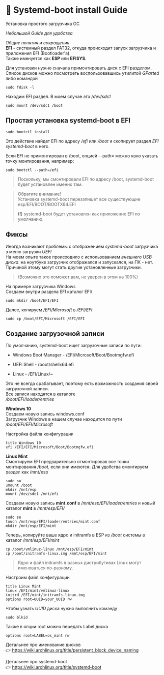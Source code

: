 # 🚀 Systemd-boot install Guide
Установка простого загрузчика ОС

*Небольшой Guide для удобства.*

*Общие понятия и сокращения <br/>*
**EFI** - системный раздел FAT32, откуда происходит запуск
загрузчика и приложения EFI (Bootloader'а) <br/>
Также именуется как **ESP** или **EFISYS**.

Для установки нужно сначала примонтировать диск с EFI разделом.
Список дисков можно посмотреть воспользовавшись утилитой *GParted*
либо командой

```
sudo fdisk -l
```

Находим EFI раздел. В моем случае это */dev/sdc1*
```
sudo mount /dev/sdc1 /boot
```

## Простая установка systemd-boot в EFI
```
sudo bootctl install
```
Это действие найдет EFI по адресу */efi* или */boot* и скопирует раздел *EFI systemd-boot* в него.

Если EFI не примонтирован в /boot, опцией --path= можно явно указать точку монтирования, например:

```
sudo bootctl --path=/efi
```

> Поскольку, мы смонтировали EFI по адресу /boot, systemd-boot будет установлен именно там.

> Обратите внимание!\
> Установка systemd-boot перезапишет все существующие esp/EFI/BOOT/BOOTX64.EFI
>
> **(!)** systemd-boot будет установлен как приложение EFI по умолчанию.

## Фиксы
Иногда возникают проблемы с отображением *systemd-boot* загрузчика в меню загрузки *UEFI* \
На моем опыте такое происходило с использованием *внешнего USB диска*: на ноутбуке загрузчик отображался
и запускался, на ПК - нет. Причиной этому могут стать другие установленные загрузчики.

> (Возможно это поможет вам, не уверен в этом на 100%)

На примере загрузчика Windows\
Создаем внутри раздела EFI каталог EFI\

```
sudo mkdir /boot/EFI/EFI
```

Далее, копируем */EFI/Microsoft* в */EFI/EFI*

```
sudo cp /boot/EFI/Microsoft /EFI/EFI
```

## Создание загрузочной записи
По умолчанию, systemd-boot ищет загрузочные записи по пути:

- Windows Boot Manager - /EFI/Microsoft/Boot/Bootmgfw.efi
* UEFI Shell - /boot/shellx64.efi
+ Linux - /EFI/Linux/~

Это не всегда срабатывает, поэтому есть возможность создания своей загрузочной записи.\
Все записи находятся в каталоге\
*/boot/EFI/loader/entries*

**Windows 10**\
Создаем новую запись windows.conf\
Загрузчик Windows в нашем случае находится по пути\
*/boot/EFI/EFI/Microsoft*

Настройка файла конфигурации
```
title Windows 10
efi /EFI/EFI/Microsoft/Boot/Bootmgfw.efi
```

**Linux Mint**\
Смонтируем EFI предварительно отмонтировав все точки монтирования */boot*, если они имеются.
Для удобства смонтируем раздел как /mnt/esp
```
sudo su
umount /boot
mkdir /mnt/esp
mount /dev/sdc1 /mnt/efi
```

Создаем новую запись **mint.conf** в */mnt/esp/EFI/loader/entries* и новый каталог **mint** в */mnt/esp/EFI/*

```
sudo su
touch /mnt/esp/EFI/loader/entries/mint.conf
mkdir /mnt/esp/EFI/mint
```

Теперь, копируйте ваше ядро и initramfs в ESP из */boot* системы
в каталог */mnt/esp/EFI/mint*

```
cp /boot/vmlinuz-linux /mnt/esp/EFI/mint
cp /boot/initramfs-linux.img /mnt/esp/EFI/mint
```

> Ядро и файл initramfs в разных дистрибутивах Linux
> могут именоваться по-разному.

Настроим файл конфигурации
```
title Linux Mint
linux /EFI/mint/vmlinuz-linux
initrd /EFI/mint/initramfs-linux.img
options root=UUID=your_UUID rw
```

Чтобы узнать *UUID* диска нужно выполнить команду

```
sudo blkid
```

Также в опции root можно передать Label диска
```
options root=LABEL=os_mint rw
```

Детальнее про именование дисков\
:point_right: https://wiki.archlinux.org/title/persistent_block_device_naming

Детальнее про systemd-boot <br/>
:point_right: https://wiki.archlinux.org/title/systemd-boot